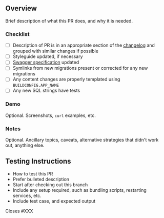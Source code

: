 ## Overview

Brief description of what this PR does, and why it is needed.

### Checklist

- [ ] Description of PR is in an appropriate section of the [changelog](https://github.com/raster-foundry/raster-foundry/blob/develop/CHANGELOG.md) and grouped with similar changes if possible
- [ ] Styleguide updated, if necessary
- [ ] [Swagger specification](https://github.com/raster-foundry/raster-foundry-api-spec) updated
- [ ] Symlinks from new migrations present or corrected for any new migrations
- [ ] Any content changes are properly templated using `BUILDCONFIG.APP_NAME`
- [ ] Any new SQL strings have tests

### Demo

Optional. Screenshots, `curl` examples, etc.

### Notes

Optional. Ancillary topics, caveats, alternative strategies that didn't work out, anything else.


## Testing Instructions

 * How to test this PR
 * Prefer bulleted description
 * Start after checking out this branch
 * Include any setup required, such as bundling scripts, restarting services, etc.
 * Include test case, and expected output

Closes #XXX
